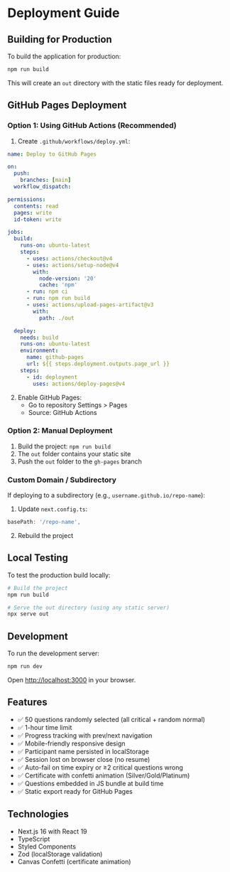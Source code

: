 # Deployment Guide

## Building for Production

To build the application for production:

```bash
npm run build
```

This will create an `out` directory with the static files ready for deployment.

## GitHub Pages Deployment

### Option 1: Using GitHub Actions (Recommended)

1. Create `.github/workflows/deploy.yml`:

```yaml
name: Deploy to GitHub Pages

on:
  push:
    branches: [main]
  workflow_dispatch:

permissions:
  contents: read
  pages: write
  id-token: write

jobs:
  build:
    runs-on: ubuntu-latest
    steps:
      - uses: actions/checkout@v4
      - uses: actions/setup-node@v4
        with:
          node-version: '20'
          cache: 'npm'
      - run: npm ci
      - run: npm run build
      - uses: actions/upload-pages-artifact@v3
        with:
          path: ./out

  deploy:
    needs: build
    runs-on: ubuntu-latest
    environment:
      name: github-pages
      url: ${{ steps.deployment.outputs.page_url }}
    steps:
      - id: deployment
        uses: actions/deploy-pages@v4
```

2. Enable GitHub Pages:
   - Go to repository Settings > Pages
   - Source: GitHub Actions

### Option 2: Manual Deployment

1. Build the project: `npm run build`
2. The `out` folder contains your static site
3. Push the `out` folder to the `gh-pages` branch

### Custom Domain / Subdirectory

If deploying to a subdirectory (e.g., `username.github.io/repo-name`):

1. Update `next.config.ts`:
```typescript
basePath: '/repo-name',
```

2. Rebuild the project

## Local Testing

To test the production build locally:

```bash
# Build the project
npm run build

# Serve the out directory (using any static server)
npx serve out
```

## Development

To run the development server:

```bash
npm run dev
```

Open [http://localhost:3000](http://localhost:3000) in your browser.

## Features

- ✅ 50 questions randomly selected (all critical + random normal)
- ✅ 1-hour time limit
- ✅ Progress tracking with prev/next navigation
- ✅ Mobile-friendly responsive design
- ✅ Participant name persisted in localStorage
- ✅ Session lost on browser close (no resume)
- ✅ Auto-fail on time expiry or ≥2 critical questions wrong
- ✅ Certificate with confetti animation (Silver/Gold/Platinum)
- ✅ Questions embedded in JS bundle at build time
- ✅ Static export ready for GitHub Pages

## Technologies

- Next.js 16 with React 19
- TypeScript
- Styled Components
- Zod (localStorage validation)
- Canvas Confetti (certificate animation)
